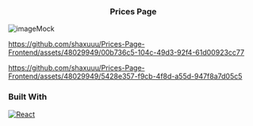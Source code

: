 


<!-- PROJECT LOGO -->
<br />
<div align="center">
  <h3 align="center">Prices Page</h3>
</div>

![imageMock](https://github.com/shaxuuu/Prices-Page-Frontend/assets/48029949/1e10f38b-7b0d-4051-a122-cfae49bcc0c0)


https://github.com/shaxuuu/Prices-Page-Frontend/assets/48029949/00b736c5-104c-49d3-92f4-61d00923cc77


https://github.com/shaxuuu/Prices-Page-Frontend/assets/48029949/5428e357-f9cb-4f8d-a55d-947f8a7d05c5



### Built With
[![React][React.js]][React-url]

[React.js]: https://img.shields.io/badge/React-20232A?style=for-the-badge&logo=react&logoColor=61DAFB
[React-url]: https://reactjs.org/
